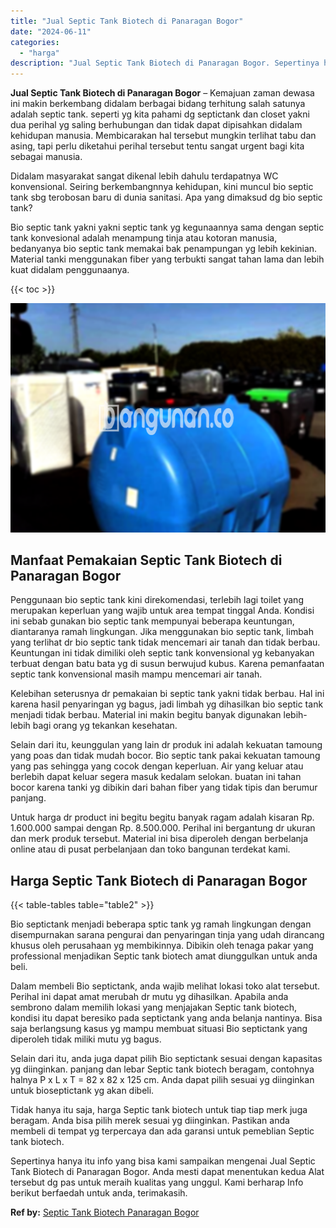 ```yaml
---
title: "Jual Septic Tank Biotech di Panaragan Bogor"
date: "2024-06-11"
categories: 
  - "harga"
description: "Jual Septic Tank Biotech di Panaragan Bogor. Sepertinya hanya itu info yang bisa kami sampaikan mengenai Jual Septic Tank Biotech di Panaragan Bogor. Anda me..."
---
```


**Jual Septic Tank Biotech di Panaragan Bogor** – Kemajuan zaman dewasa ini makin berkembang didalam berbagai bidang terhitung salah satunya adalah septic tank. seperti yg kita pahami dg septictank dan closet yakni dua perihal yg saling berhubungan dan tidak dapat dipisahkan didalam kehidupan manusia. Membicarakan hal tersebut mungkin terlihat tabu dan asing, tapi perlu diketahui perihal tersebut tentu sangat urgent bagi kita sebagai manusia.

Didalam masyarakat sangat dikenal lebih dahulu terdapatnya WC konvensional. Seiring berkembangnnya kehidupan, kini muncul bio septic tank sbg terobosan baru di dunia sanitasi. Apa yang dimaksud dg bio septic tank?

Bio septic tank yakni yakni septic tank yg kegunaannya sama dengan septic tank konvesional adalah menampung tinja atau kotoran manusia, bedanyanya bio septic tank memakai bak penampungan yg lebih kekinian. Material tanki menggunakan fiber yang terbukti sangat tahan lama dan lebih kuat didalam penggunaanya.

{{< toc >}}

![Jual Septic Tank Biotech di Panaragan Bogor](/images/jual-bio-septictank-14.png)

## Manfaat Pemakaian Septic Tank Biotech di Panaragan Bogor

Penggunaan bio septic tank kini direkomendasi, terlebih lagi toilet yang merupakan keperluan yang wajib untuk area tempat tinggal Anda. Kondisi ini sebab gunakan bio septic tank mempunyai beberapa keuntungan, diantaranya ramah lingkungan. Jika menggunakan bio septic tank, limbah yang terlihat dr bio septic tank tidak mencemari air tanah dan tidak berbau. Keuntungan ini tidak dimiliki oleh septic tank konvensional yg kebanyakan terbuat dengan batu bata yg di susun berwujud kubus. Karena pemanfaatan septic tank konvensional masih mampu mencemari air tanah.

Kelebihan seterusnya dr pemakaian bi septic tank yakni tidak berbau. Hal ini karena hasil penyaringan yg bagus, jadi limbah yg dihasilkan bio septic tank menjadi tidak berbau. Material ini makin begitu banyak digunakan lebih-lebih bagi orang yg tekankan kesehatan.

Selain dari itu, keunggulan yang lain dr produk ini adalah kekuatan tamoung yang poas dan tidak mudah bocor. Bio septic tank pakai kekuatan tamoung yang pas sehingga yang cocok dengan keperluan. Air yang keluar atau berlebih dapat keluar segera masuk kedalam selokan. buatan ini tahan bocor karena tanki yg dibikin dari bahan fiber yang tidak tipis dan berumur panjang.

Untuk harga dr product ini begitu begitu banyak ragam adalah kisaran Rp. 1.600.000 sampai dengan Rp. 8.500.000. Perihal ini bergantung dr ukuran dan merk produk tersebut. Material ini bisa diperoleh dengan berbelanja online atau di pusat perbelanjaan dan toko bangunan terdekat kami.

## Harga Septic Tank Biotech di Panaragan Bogor

{{< table-tables table="table2" >}}

Bio septictank menjadi beberapa sptic tank yg ramah lingkungan dengan disempurnakan sarana pengurai dan penyaringan tinja yang udah dirancang khusus oleh perusahaan yg membikinnya. Dibikin oleh tenaga pakar yang professional menjadikan Septic tank biotech amat diunggulkan untuk anda beli.

Dalam membeli Bio septictank, anda wajib melihat lokasi toko alat tersebut. Perihal ini dapat amat merubah dr mutu yg dihasilkan. Apabila anda sembrono dalam memilih lokasi yang menjajakan Septic tank biotech, kondisi itu dapat beresiko pada septictank yang anda belanja nantinya. Bisa saja berlangsung kasus yg mampu membuat situasi Bio septictank yang diperoleh tidak miliki mutu yg bagus.

Selain dari itu, anda juga dapat pilih Bio septictank sesuai dengan kapasitas yg diinginkan. panjang dan lebar Septic tank biotech beragam, contohnya halnya P x L x T = 82 x 82 x 125 cm. Anda dapat pilih sesuai yg diinginkan untuk bioseptictank yg akan dibeli.

Tidak hanya itu saja, harga Septic tank biotech untuk tiap tiap merk juga beragam. Anda bisa pilih merek sesuai yg diinginkan. Pastikan anda membeli di tempat yg terpercaya dan ada garansi untuk pemeblian Septic tank biotech.

Sepertinya hanya itu info yang bisa kami sampaikan mengenai Jual Septic Tank Biotech di Panaragan Bogor. Anda mesti dapat menentukan kedua Alat tersebut dg pas untuk meraih kualitas yang unggul. Kami berharap Info berikut berfaedah untuk anda, terimakasih.

**Ref by:** [Septic Tank Biotech Panaragan Bogor](https://id.wikipedia.org/wiki/Septic)
